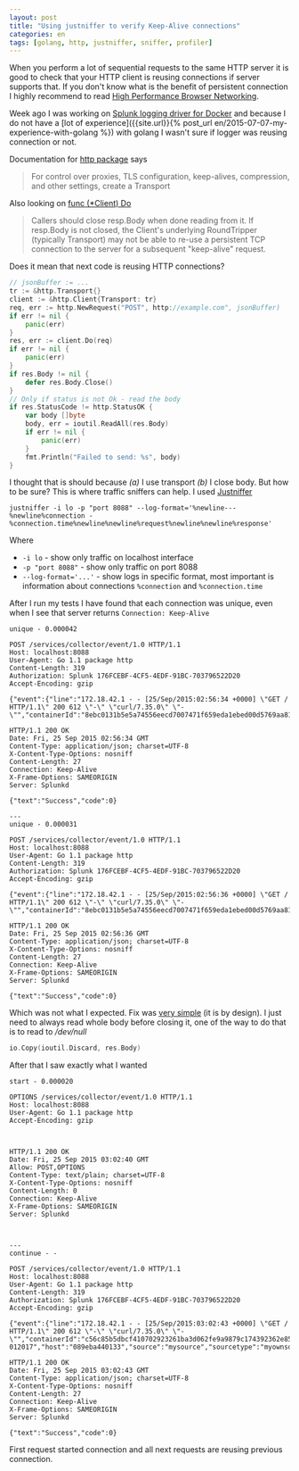 ```yaml
---
layout: post
title: "Using justniffer to verify Keep-Alive connections"
categories: en
tags: [golang, http, justniffer, sniffer, profiler]
---
```


When you perform a lot of sequential requests to the same HTTP server it is good
to check that your HTTP client is reusing connections if server supports that.
If you don't know what is the benefit of persistent connection I highly
recommend to read [High Performance Browser Networking](http://shop.oreilly.com/product/0636920028048.do).

Week ago I was working on [Splunk logging driver for Docker](https://github.com/docker/docker/pull/16488)
and because I do not have a [lot of experience]({{site.url}}{% post_url en/2015-07-07-my-experience-with-golang %})
with golang I wasn't sure if logger was reusing connection or not.

Documentation for [http package](https://golang.org/pkg/net/http/) says

> For control over proxies, TLS configuration, keep-alives, compression,
> and other settings, create a Transport

Also looking on [func (*Client) Do](https://golang.org/pkg/net/http/#Client.Do)

> Callers should close resp.Body when done reading from it.
> If resp.Body is not closed, the Client's underlying RoundTripper
> (typically Transport) may not be able to re-use a persistent TCP connection
> to the server for a subsequent "keep-alive" request.

Does it mean that next code is reusing HTTP connections?

```go
// jsonBuffer := ...
tr := &http.Transport{}
client := &http.Client{Transport: tr}
req, err := http.NewRequest("POST", http://example.com", jsonBuffer)
if err != nil {
    panic(err)
}
res, err := client.Do(req)
if err != nil {
    panic(err)
}
if res.Body != nil {
    defer res.Body.Close()
}
// Only if status is not Ok - read the body
if res.StatusCode != http.StatusOK {
    var body []byte
    body, err = ioutil.ReadAll(res.Body)
    if err != nil {
        panic(err)
    }
    fmt.Println("Failed to send: %s", body)
}
```

I thought that is should because *(a)* I use transport *(b)* I close body.
But how to be sure? This is where traffic sniffers can help. I used
[Justniffer](http://justniffer.sourceforge.net)

```
justniffer -i lo -p "port 8088" --log-format='%newline---%newline%connection - %connection.time%newline%newline%request%newline%newline%response'
```

Where

- `-i lo` - show only traffic on localhost interface
- `-p "port 8088"` - show only traffic on port 8088
- `--log-format='...'` - show logs in specific format, most important is
    information about connections `%connection` and `%connection.time`

After I run my tests I have found that each connection was unique, even when
I see that server returns `Connection: Keep-Alive`

```
unique - 0.000042

POST /services/collector/event/1.0 HTTP/1.1
Host: localhost:8088
User-Agent: Go 1.1 package http
Content-Length: 319
Authorization: Splunk 176FCEBF-4CF5-4EDF-91BC-703796522D20
Accept-Encoding: gzip

{"event":{"line":"172.18.42.1 - - [25/Sep/2015:02:56:34 +0000] \"GET / HTTP/1.1\" 200 612 \"-\" \"curl/7.35.0\" \"-\"","containerId":"8ebc0131b5e5a74556eecd7007471f659eda1ebed00d5769aa8116c31d92cc45","source":"stdout"},"time":"1443149794.239578","host":"089eba440133","source":"mysource","sourcetype":"myownsourcetype"}

HTTP/1.1 200 OK
Date: Fri, 25 Sep 2015 02:56:34 GMT
Content-Type: application/json; charset=UTF-8
X-Content-Type-Options: nosniff
Content-Length: 27
Connection: Keep-Alive
X-Frame-Options: SAMEORIGIN
Server: Splunkd

{"text":"Success","code":0}

---
unique - 0.000031

POST /services/collector/event/1.0 HTTP/1.1
Host: localhost:8088
User-Agent: Go 1.1 package http
Content-Length: 319
Authorization: Splunk 176FCEBF-4CF5-4EDF-91BC-703796522D20
Accept-Encoding: gzip

{"event":{"line":"172.18.42.1 - - [25/Sep/2015:02:56:36 +0000] \"GET / HTTP/1.1\" 200 612 \"-\" \"curl/7.35.0\" \"-\"","containerId":"8ebc0131b5e5a74556eecd7007471f659eda1ebed00d5769aa8116c31d92cc45","source":"stdout"},"time":"1443149796.872861","host":"089eba440133","source":"mysource","sourcetype":"myownsourcetype"}

HTTP/1.1 200 OK
Date: Fri, 25 Sep 2015 02:56:36 GMT
Content-Type: application/json; charset=UTF-8
X-Content-Type-Options: nosniff
Content-Length: 27
Connection: Keep-Alive
X-Frame-Options: SAMEORIGIN
Server: Splunkd

{"text":"Success","code":0}
```

Which was not what I expected. Fix was [very simple](https://github.com/golang/go/issues/5645)
(it is by design).
I just need to always read whole body before closing it, one of the way to do
that is to read to */dev/null*

```go
io.Copy(ioutil.Discard, res.Body)
```

After that I saw exactly what I wanted

```
start - 0.000020

OPTIONS /services/collector/event/1.0 HTTP/1.1
Host: localhost:8088
User-Agent: Go 1.1 package http
Accept-Encoding: gzip



HTTP/1.1 200 OK
Date: Fri, 25 Sep 2015 03:02:40 GMT
Allow: POST,OPTIONS
Content-Type: text/plain; charset=UTF-8
X-Content-Type-Options: nosniff
Content-Length: 0
Connection: Keep-Alive
X-Frame-Options: SAMEORIGIN
Server: Splunkd



---
continue - -

POST /services/collector/event/1.0 HTTP/1.1
Host: localhost:8088
User-Agent: Go 1.1 package http
Content-Length: 319
Authorization: Splunk 176FCEBF-4CF5-4EDF-91BC-703796522D20
Accept-Encoding: gzip

{"event":{"line":"172.18.42.1 - - [25/Sep/2015:03:02:43 +0000] \"GET / HTTP/1.1\" 200 612 \"-\" \"curl/7.35.0\" \"-\"","containerId":"c56c85b5dbcf410702923261ba3d062fe9a9879c174392362e85467476b0591c","source":"stdout"},"time":"1443150163.
012017","host":"089eba440133","source":"mysource","sourcetype":"myownsourcetype"}

HTTP/1.1 200 OK
Date: Fri, 25 Sep 2015 03:02:43 GMT
Content-Type: application/json; charset=UTF-8
X-Content-Type-Options: nosniff
Content-Length: 27
Connection: Keep-Alive
X-Frame-Options: SAMEORIGIN
Server: Splunkd

{"text":"Success","code":0}
```

First request started connection and all next requests are reusing previous connection.
